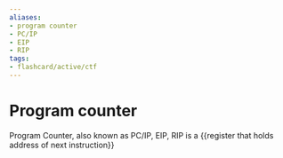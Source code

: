```yaml
---
aliases:
- program counter
- PC/IP
- EIP
- RIP
tags: 
- flashcard/active/ctf
---
```


# Program counter
Program Counter, also known as PC/IP, EIP, RIP is a {{register that holds address of next instruction}} <!--SR:!2024-12-17,3,250-->
